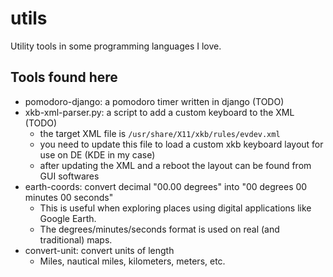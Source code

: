 # utils
Utility tools in some programming languages I love.

## Tools found here

- pomodoro-django: a pomodoro timer written in django (TODO)
- xkb-xml-parser.py: a script to add a custom keyboard to the XML (TODO)
  - the target XML file is `/usr/share/X11/xkb/rules/evdev.xml`
  - you need to update this file to load a custom xkb keyboard layout for use on DE (KDE in my case)
  - after updating the XML and a reboot the layout can be found from GUI softwares
- earth-coords: convert decimal "00.00 degrees" into "00 degrees 00 minutes 00 seconds"
  - This is useful when exploring places using digital applications like Google Earth.
  - The degrees/minutes/seconds format is used on real (and traditional) maps.
- convert-unit: convert units of length
  - Miles, nautical miles, kilometers, meters, etc.
